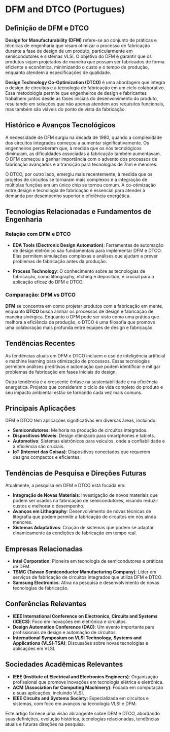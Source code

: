 # DFM and DTCO (Portugues)

## Definição de DFM e DTCO

**Design for Manufacturability (DFM)** refere-se ao conjunto de práticas e técnicas de engenharia que visam otimizar o processo de fabricação durante a fase de design de um produto, particularmente em semicondutores e sistemas VLSI. O objetivo do DFM é garantir que os produtos sejam projetados de maneira que possam ser fabricados de forma eficiente e econômica, minimizando o custo e o tempo de produção, enquanto atendem a especificações de qualidade.

**Design Technology Co-Optimization (DTCO)** é uma abordagem que integra o design de circuitos e a tecnologia de fabricação em um ciclo colaborativo. Essa metodologia permite que engenheiros de design e fabricantes trabalhem juntos desde as fases iniciais do desenvolvimento do produto, resultando em soluções que não apenas atendem aos requisitos funcionais, mas também são viáveis do ponto de vista da fabricação.

## Histórico e Avanços Tecnológicos

A necessidade de DFM surgiu na década de 1980, quando a complexidade dos circuitos integrados começou a aumentar significativamente. Os engenheiros perceberam que, à medida que os nós tecnológicos diminuíam, as dificuldades associadas à fabricação também aumentavam. O DFM começou a ganhar importância com o advento dos processos de fabricação avançados e a transição para tecnologias de 7nm e menores.

O DTCO, por outro lado, emergiu mais recentemente, à medida que os projetos de circuitos se tornaram mais complexos e a integração de múltiplas funções em um único chip se tornou comum. A co-otimização entre design e tecnologia de fabricação é essencial para atender à demanda por desempenho superior e eficiência energética.

## Tecnologias Relacionadas e Fundamentos de Engenharia

### Relação com DFM e DTCO

- **EDA Tools (Electronic Design Automation)**: Ferramentas de automação de design eletrônico são fundamentais para implementar DFM e DTCO. Elas permitem simulações complexas e análises que ajudam a prever problemas de fabricação antes da produção.

- **Process Technology**: O conhecimento sobre as tecnologias de fabricação, como lithography, etching e deposition, é crucial para a aplicação eficaz do DFM e DTCO.

### Comparação: DFM vs DTCO

**DFM** se concentra em como projetar produtos com a fabricação em mente, enquanto **DTCO** busca alinhar os processos de design e fabricação de maneira sinérgica. Enquanto o DFM pode ser visto como uma prática que melhora a eficiência da produção, o DTCO é uma filosofia que promove uma colaboração mais profunda entre equipes de design e fabricação.

## Tendências Recentes

As tendências atuais em DFM e DTCO incluem o uso de inteligência artificial e machine learning para otimização de processos. Essas tecnologias permitem análises preditivas e automação que podem identificar e mitigar problemas de fabricação em fases iniciais do design.

Outra tendência é a crescente ênfase na sustentabilidade e na eficiência energética. Projetos que consideram o ciclo de vida completo do produto e seu impacto ambiental estão se tornando cada vez mais comuns.

## Principais Aplicações

DFM e DTCO têm aplicações significativas em diversas áreas, incluindo:

- **Semicondutores**: Melhoria na produção de circuitos integrados.
- **Dispositivos Móveis**: Design otimizado para smartphones e tablets.
- **Automotivo**: Sistemas eletrônicos para veículos, onde a confiabilidade e a eficiência são cruciais.
- **IoT (Internet das Coisas)**: Dispositivos conectados que requerem designs compactos e eficientes.

## Tendências de Pesquisa e Direções Futuras

Atualmente, a pesquisa em DFM e DTCO está focada em:

- **Integração de Novas Materiais**: Investigação de novos materiais que podem ser usados na fabricação de semicondutores, visando reduzir custos e melhorar o desempenho.
- **Avanços em Lithography**: Desenvolvimento de novas técnicas de litografia que podem permitir a fabricação de circuitos em nós ainda menores.
- **Sistemas Adaptativos**: Criação de sistemas que podem se adaptar dinamicamente às condições de fabricação em tempo real.

## Empresas Relacionadas

- **Intel Corporation**: Pioneira em tecnologia de semicondutores e práticas de DFM.
- **TSMC (Taiwan Semiconductor Manufacturing Company)**: Líder em serviços de fabricação de circuitos integrados que utiliza DFM e DTCO.
- **Samsung Electronics**: Ativa na pesquisa e desenvolvimento de novas tecnologias de fabricação.

## Conferências Relevantes

- **IEEE International Conference on Electronics, Circuits and Systems (ICECS)**: Foco em inovações em eletrônica e circuitos.
- **Design Automation Conference (DAC)**: Um evento importante para profissionais de design e automação de circuitos.
- **International Symposium on VLSI Technology, Systems and Applications (VLSI-TSA)**: Discussões sobre novas tecnologias e aplicações em VLSI.

## Sociedades Acadêmicas Relevantes

- **IEEE (Institute of Electrical and Electronics Engineers)**: Organização profissional que promove inovações em tecnologia elétrica e eletrônica.
- **ACM (Association for Computing Machinery)**: Focada em computação e suas aplicações, incluindo VLSI.
- **IEEE Circuits and Systems Society**: Especializada em circuitos e sistemas, com foco em avanços na tecnologia VLSI e DFM.

Este artigo fornece uma visão abrangente sobre DFM e DTCO, abordando suas definições, evolução histórica, tecnologias relacionadas, tendências atuais e futuras direções na pesquisa.